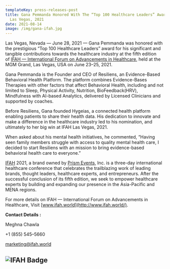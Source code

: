 ```yaml
---
templateKey: press-releases-post
title: Gana Pemmanda Honored With The “Top 100 Healthcare Leaders” Award At IFAH
  Las Vegas, 2021
date: 2021-08-14
image: /img/gana-ifah.jpg
---
```

  Las Vegas, Nevada — June 28, 2021
  — [](https://www.linkedin.com/in/melissaemilanakphd/)Gana Pemmanda was honored
  with the prestigious “Top 100 Healthcare Leaders” award for his significant
  and tangible contributions towards the healthcare industry at the fifth
  edition of [IFAH — International Forum on Advancements in
  Healthcare](https://www.ifah.world/), held at the MGM Grand, Las Vegas, USA on
  June 23–25, 2021.


  Gana Pemmanda is the Founder and CEO of Resiliens, an Evidence-Based Behavioral Health Platform. The platform combines Evidence-Bases Therapies with other factors that affect Behavioral Health, including and not limited to Sleep, Physical Activity, Nutrition, BioFeedback(HRV), Mindfulness with AI-based Analytics, delivered by Licensed Clinicians and supported by coaches.


  Before Resiliens, Gana founded Hygeias, a connected health platform enabling patients to share their health data. His dedication to innovate and make a difference in the healthcare industry led to his nomination, and ultimately to her big win at IFAH Las Vegas, 2021.


  When asked about his mental health initiatives, he commented, “Having seen family members struggle with access to quality mental health care, I decided to start Resiliens with an mission to bring evidence-based behavioral health care to everyone.”


  [IFAH](https://www.ifah.world/) 2021, a brand owned by [Prism Events](https://www.prismevents.co/), Inc. is a three-day international healthcare conference that celebrates the trailblazing work of leading brands, thought leaders, healthcare experts, and entrepreneurs. After the successful conclusion of its fifth edition, we seek to empower healthcare experts by building and expanding our presence in the Asia-Pacific and MENA regions.


  For more details on IFAH — International Forum on Advancements in Healthcare, Visit [www.ifah.world](http://www.ifah.world/).


  **Contact Details :**


  Meghna Chawla

  +1 (855) 545–5660

  marketing@ifah.world
  
  ![IFAH Badge](/img/ifah-badge-of-honor_gana-pemmanda.jpg)
---
